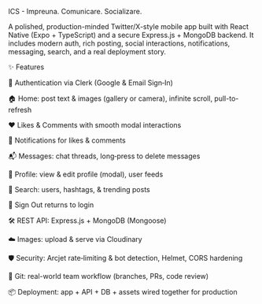 ICS - Impreuna. Comunicare. Socializare.

A polished, production-minded Twitter/X-style mobile app built with React Native (Expo + TypeScript) and a secure Express.js + MongoDB backend. It includes modern auth, rich posting, social interactions, notifications, messaging, search, and a real deployment story.

✨ Features

🔐 Authentication via Clerk (Google & Email Sign‑In)

🏠 Home: post text & images (gallery or camera), infinite scroll, pull-to-refresh

❤️ Likes & Comments with smooth modal interactions

🔔 Notifications for likes & comments

📬 Messages: chat threads, long‑press to delete messages

👤 Profile: view & edit profile (modal), user feeds

🔎 Search: users, hashtags, & trending posts

🚪 Sign Out returns to login

🛠️ REST API: Express.js + MongoDB (Mongoose)

☁️ Images: upload & serve via Cloudinary

🛡️ Security: Arcjet rate‑limiting & bot detection, Helmet, CORS hardening

🧪 Git: real-world team workflow (branches, PRs, code review)

📦 Deployment: app + API + DB + assets wired together for production